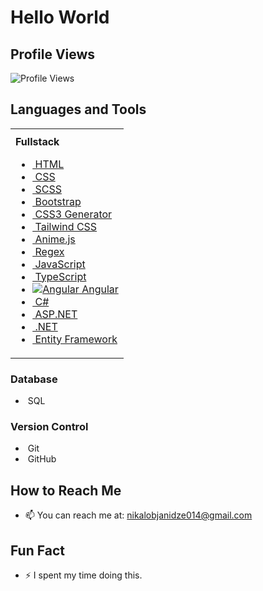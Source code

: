 ## <h1>Hello World</h1>

## Profile Views
![Profile Views](https://visitor-badge.laobi.icu/badge?page_id=Nikoloz911)

## Languages and Tools

<table style="width: 100%; table-layout: fixed;">
  <tr>
    <td style="vertical-align: top; padding-top: 10px;">
      <strong>Fullstack</strong>
      <ul>
        <!-- Frontend -->
        <li><a href="https://developer.mozilla.org/en-US/docs/Web/HTML"><img src="https://img.shields.io/badge/-HTML5-FF5722?logo=html5&logoColor=ffffff" alt="" /> HTML</a></li>
        <li><a href="https://developer.mozilla.org/en-US/docs/Web/CSS"><img src="https://img.shields.io/badge/-CSS3-2965f1?logo=css3&logoColor=ffffff" alt="" /> CSS</a></li>
        <li><a href="https://sass-lang.com/"><img src="https://img.shields.io/badge/-SCSS-ff69b4?logo=sass&logoColor=ffffff" alt="" /> SCSS</a></li>
        <li><a href="https://getbootstrap.com/"><img src="https://img.shields.io/badge/-Bootstrap-563d7c?logo=bootstrap&logoColor=ffffff" alt="" /> Bootstrap</a></li>
        <li><a href="https://css3generator.com/"><img src="https://img.shields.io/badge/-CSS3%20Generator-38b2ac?logo=css3&logoColor=ffffff" alt="" /> CSS3 Generator</a></li>
        <li><a href="https://tailwindcss.com/"><img src="https://img.shields.io/badge/-Tailwind%20CSS-38b2ac?logo=tailwindcss&logoColor=ffffff" alt="" /> Tailwind CSS</a></li>
        <li><a href="https://animejs.com/"><img src="https://img.shields.io/badge/-Anime.js-00ff00?logo=anime.js&logoColor=ffffff" alt="" /> Anime.js</a></li>
        <li><a href="https://regexr.com/"><img src="https://img.shields.io/badge/-Regex-ff6347?logo=regex&logoColor=ffffff" alt="" /> Regex</a></li>
        <li><a href="https://developer.mozilla.org/en-US/docs/Web/JavaScript"><img src="https://img.shields.io/badge/-JavaScript-f7df1e?logo=javascript&logoColor=ffffff" alt="" /> JavaScript</a></li>
        <li><a href="https://www.typescriptlang.org/"><img src="https://img.shields.io/badge/-TypeScript-3178c6?logo=typescript&logoColor=ffffff" alt="" /> TypeScript</a></li>
        <li><a href="https://angular.io/"><img src="https://img.shields.io/badge/-Angular-e23237?logo=angular&logoColor=ffffff" alt="Angular" /> Angular</a></li>
        <!-- Backend -->
        <li><a href="https://learn.microsoft.com/en-us/dotnet/csharp/"><img src="https://img.shields.io/badge/-C%23-512bd4?logo=c-sharp&logoColor=ffffff" alt="" /> C#</a></li>
        <li><a href="https://dotnet.microsoft.com/apps/aspnet"><img src="https://img.shields.io/badge/-ASP.NET-5C2D91?logo=aspnet&logoColor=ffffff" alt="" /> ASP.NET</a></li>
        <li><a href="https://dotnet.microsoft.com/"><img src="https://img.shields.io/badge/-DotNET-512bd4?logo=.net&logoColor=ffffff" alt="" /> .NET</a></li>
        <li><a href="https://learn.microsoft.com/en-us/ef/"><img src="https://img.shields.io/badge/-Entity%20Framework-7d3c98?logo=entity-framework&logoColor=ffffff" alt="" /> Entity Framework</a></li>
      </ul>
    </td>
  </tr>
</table>



### Database
- <a href="https://www.microsoft.com/en-us/sql-server"><img src="https://img.shields.io/badge/-SQL-4479a1?logo=microsoftsqlserver&logoColor=ffffff" alt="" /></a> SQL

### Version Control
- <a href="https://git-scm.com/"><img src="https://img.shields.io/badge/-Git-f05032?logo=git&logoColor=ffffff" alt="" /></a> Git
- <a href="https://github.com/"><img src="https://img.shields.io/badge/-GitHub-181717?logo=github&logoColor=ffffff" alt="" /></a> GitHub




## How to Reach Me
- 📫 You can reach me at: nikalobjanidze014@gmail.com

## Fun Fact
- ⚡ I spent my time doing this.





<!--
**Nikoloz911/Nikoloz911** is a ✨ _special_ ✨ repository because its `README.md` (this file) appears on your GitHub profile.


Here are some ideas to get you started:

- 🔭 I’m currently working on ...
- 🌱 I’m currently learning ...
- 👯 I’m looking to collaborate on ...
- 🤔 I’m looking for help with ...
- 💬 Ask me about ...
- 📫 How to reach me: ...
- 😄 Pronouns: ...
- ⚡ Fun fact: ...
-->
